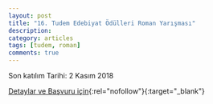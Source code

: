 ```yaml
---
layout: post
title: "16. Tudem Edebiyat Ödülleri Roman Yarışması"
description: 
category: articles
tags: [tudem, roman]
comments: true
---
```


Son katılım Tarihi: 2 Kasım 2018

[Detaylar ve Başvuru için](https://www.tudem.com/tudem-edebiyat-odulleri/1020/2018-roman_yarismasi.aspx?utm_source=edebiyatyarismalari.com&utm_medium=affiliate){:rel="nofollow"}{:target="_blank"}